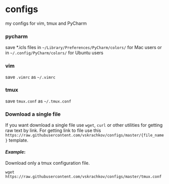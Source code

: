 # configs 
my configs for vim, tmux and PyCharm

### pycharm
save *.icls files in `~/Library/Preferences/PyCharm/colors/` for Mac users or 
in `~/.config/PyCharm/colors/` for Ubuntu users
### vim
save `.vimrc` as `~/.vimrc`
### tmux
save `tmux.conf` as `~/.tmux.conf`

### Download a single file
If you want download a single file use `wget`, `curl` or other utilities for getting raw text by link.
For getting link to file use this `https://raw.githubusercontent.com/vskrachkov/configs/master/{file_name}` template.
#### _Example_:
Download only a tmux configuration file.

    wget https://raw.githubusercontent.com/vskrachkov/configs/master/tmux.conf
